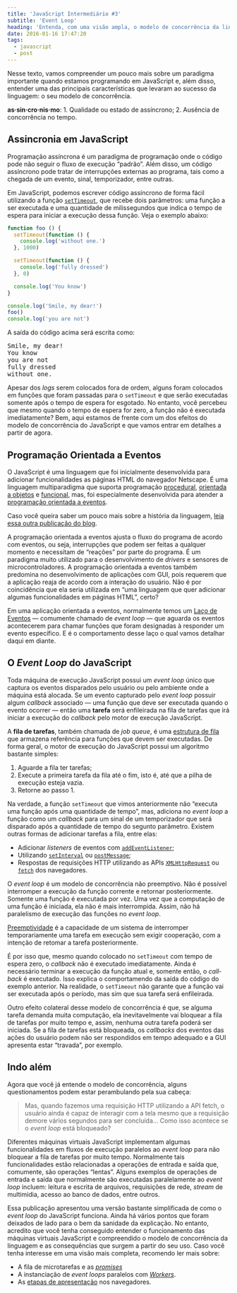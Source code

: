 ```yaml
---
title: 'JavaScript Intermediário #3'
subtitle: 'Event Loop'
heading: 'Entenda, com uma visão ampla, o modelo de concorrência da linguagem JavaScript'
date: 2016-01-16 17:47:20
tags:
  - javascript
  - post
---
```


Nesse texto, vamos compreender um pouco mais sobre um paradigma importante quando estamos programando em JavaScript e, além disso, entender uma das principais características que levaram ao sucesso da linguagem: o seu modelo de concorrência.

<aside>
<p>
<strong>as·sin·cro·nis·mo</strong>: 1. Qualidade ou estado de assíncrono; 2. Ausência de concorrência no tempo.
</p>
</aside>

## Assincronia em JavaScript

Programação assíncrona é um paradigma de programação onde o código pode não seguir o fluxo de execução “padrão”. Além disso, um código assíncrono pode tratar de interrupções externas ao programa, tais como a chegada de um evento, sinal, temporizador, entre outras.

Em JavaScript, podemos escrever código assíncrono de forma fácil utilizando a função [`setTimeout`](https://developer.mozilla.org/en-US/docs/Web/API/WindowOrWorkerGlobalScope/setTimeout), que recebe dois parâmetros: uma função a ser executada e uma quantidade de milissegundos que indica o tempo de espera para iniciar a execução dessa função. Veja o exemplo abaixo:

```js
function foo () {
  setTimeout(function () {
    console.log('without one.')
  }, 1000)

  setTimeout(function () {
    console.log('fully dressed')
  }, 0)

  console.log('You know')
}

console.log('Smile, my dear!')
foo()
console.log('you are not')
```

A saída do código acima será escrita como:

<pre><samp>Smile, my dear!
You know
you are not
fully dressed
without one.</samp></pre>

Apesar dos <i lang="en">logs</i> serem colocados fora de ordem, alguns foram colocados em funções que foram passadas para o `setTimeout` e que serão executadas somente após o tempo de espera for esgotado. No entanto, você percebeu que mesmo quando o tempo de espera for zero, a função não é executada imediatamente? Bem, aqui estamos de frente com um dos efeitos do modelo de concorrência do JavaScript e que vamos entrar em detalhes a partir de agora.


## Programação Orientada a Eventos

O JavaScript é uma linguagem que foi inicialmente desenvolvida para adicionar funcionalidades as páginas HTML do navegador Netscape. É uma linguagem multiparadigma que suporta programação [procedural](https://en.wikipedia.org/wiki/Procedural_programming), [orientada a objetos](https://en.wikipedia.org/wiki/Object-oriented_programming) e [funcional](https://en.wikipedia.org/wiki/Functional_programming), mas, foi especialmente desenvolvida para atender a [programação orientada a eventos](https://en.wikipedia.org/wiki/Event-driven_programming).

<aside>
<p>
Caso você queira saber um pouco mais sobre a história da linguagem, <a href="https://maxroecker.github.io/blog/javascript-basico-1/">leia essa outra publicação do blog</a>.
</p>
</aside>

A programação orientada a eventos ajusta o fluxo do programa de acordo com eventos, ou seja, interrupções que podem ser feitas a qualquer momento e necessitam de “reações” por parte do programa. É um paradigma muito utilizado para o desenvolvimento de <i lang="en">drivers</i> e sensores de microcontroladores. A programação orientada a eventos também predomina no desenvolvimento de aplicações com GUI, pois requerem que a aplicação reaja de acordo com a interação do usuário. Não é por coincidência que ela seria utilizada em “uma linguagem que quer adicionar algumas funcionalidades em páginas HTML”, certo?

Em uma aplicação orientada a eventos, normalmente temos um [Laço de Eventos](https://en.wikipedia.org/wiki/Event_loop) — comumente chamado de <i lang="en">event loop</i> — que aguarda os eventos acontecerem para chamar funções que foram designadas à responder um evento específico. E é o comportamento desse laço o qual vamos detalhar daqui em diante.

## O <i lang="en">Event Loop</i> do JavaScript

Toda máquina de execução JavaScript possui um <i lang="en">event loop</i> único que captura os eventos disparados pelo usuário ou pelo ambiente onde a máquina está alocada. Se um evento capturado pelo <i lang="en">event loop</i> possuir algum <i lang="en">callback</i> associado — uma função que deve ser executada quando o evento ocorrer — então uma **tarefa** será enfileirada na fila de tarefas que irá iniciar a execução do <i lang="en">callback</i> pelo motor de execução JavaScript.

A **fila de tarefas**, também chamada de <i lang="en">job queue</i>, é uma [estrutura de fila](https://www.ime.usp.br/~pf/algoritmos/aulas/fila.html) que armazena referência para funções que devem ser executadas. De forma geral, o motor de execução do JavaScript possui um algoritmo bastante simples:

1. Aguarde a fila ter tarefas;
2. Execute a primeira tarefa da fila até o fim, isto é, até que a pilha de execução esteja vazia.
3. Retorne ao passo 1.

Na verdade, a função `setTimeout` que vimos anteriormente não “executa uma função após uma quantidade de tempo”, mas, adiciona no <i lang="en">event loop</i> a função como um <i lang="en">callback</i> para um sinal de um temporizador que será disparado após a quantidade de tempo do segunto parâmetro. Existem outras formas de adicionar tarefas a fila, entre elas:

- Adicionar <i lang="en">listeners</i> de eventos com [`addEventListener`](https://developer.mozilla.org/en-US/docs/Web/API/EventTarget/addEventListener#Parameters);
- Utilizando [`setInterval`](https://developer.mozilla.org/en-US/docs/Web/API/WindowOrWorkerGlobalScope/setInterval) ou [`postMessage`](https://developer.mozilla.org/en-US/docs/Web/API/Window/postMessage);
- Respostas de requisições HTTP utilizando as APIs [`XMLHttpRequest`](https://developer.mozilla.org/en-US/docs/Web/API/XMLHttpRequest/Using_XMLHttpRequest) ou [`fetch`](https://developer.mozilla.org/en-US/docs/Web/API/Fetch_API) dos navegadores.

O  <i lang="en">event loop</i> é um modelo de concorrência não preemptivo. Não é possível interromper a execução da função corrente e retornar posteriormente. Somente uma função é executada por vez. Uma vez que a computação de uma função é iniciada, ela não é mais interrompida. Assim, não há paralelismo de execução das funções no <i lang="en">event loop</i>.

<aside>
<p>
  <a href="https://pt.wikipedia.org/wiki/Preemptividade">Preemptividade</a> é a capacidade de um sistema de interromper temporariamente uma tarefa em execução sem exigir cooperação, com a intenção de retomar a tarefa posteriormente.
</p>
</aside>

É por isso que, mesmo quando colocado no `setTimeout` com tempo de espera zero, o <i lang="en">callback</i> não é executado imediatamente. Ainda é necessário terminar a execução da função atual e, somente então, o <i lang="en">callback</i> é executado. Isso explica o comportamendo da saída do código do exemplo anterior. Na realidade, o `setTimeout` não garante que a função vai ser executada após o período, mas sim que sua tarefa será enfileirada.

Outro efeito colateral desse modelo de concorrência é que, se alguma tarefa demanda muita computação, ela inevitavelmente vai bloquear a fila de tarefas por muito tempo e, assim, nenhuma outra tarefa poderá ser iniciada. Se a fila de tarefas está bloqueada, os <i lang="en">callbacks</i> dos eventos das ações do usuário podem não ser respondidos em tempo adequado e a GUI apresenta estar “travada”, por exemplo.

## Indo além

Agora que você já entende o modelo de concorrência, alguns questionamentos podem estar perambulando pela sua cabeça:

<blockquote>
<p>
Mas, quando fazemos uma requisição HTTP utilizando a API fetch, o usuário ainda é capaz de interagir com a tela mesmo que a requisição demore vários segundos para ser concluída… Como isso acontece se o <i lang="en">event loop</i> está bloqueado?
</p>
</blockquote>

Diferentes máquinas virtuais JavaScript implementam algumas funcionalidades em fluxos de execução paralelos ao <i lang="en">event loop</i> para não bloquear a fila de tarefas por muito tempo. Normalmente tais funcionalidades estão relacionadas a operações de entrada e saída que, comumente, são operações “lentas”. Alguns exemplos de operações de entrada e saída que normalmente são executadas paralelamente ao <i lang="en">event loop</i> incluem: leitura e escrita de arquivos, requisições de rede, <i lang="en">stream</i> de multimídia, acesso ao banco de dados, entre outros.

Essa publicação apresentou uma versão bastante simplificada de como o <i lang="en">event loop</i> do JavaScript funciona. Ainda há vários pontos que foram deixados de lado para o bem da sanidade da explicação. No entanto, acredito que você tenha conseguido entender o funcionamento das máquinas virtuais JavaScript e compreendido o modelo de concorrência da linguagem e as consequências que surgem a partir do seu uso. Caso você tenha interesse em uma visão mais completa, recomendo ler mais sobre:

* A fila de microtarefas e as <i lang="en"><a href="https://developer.mozilla.org/en-US/docs/Web/JavaScript/Reference/Global_Objects/Promise">promises</a></i>
* A instanciação de <i lang="en">event loops</i> paralelos com [<i lang="en">Workers</i>](https://developer.mozilla.org/en-US/docs/Web/API/Web_Workers_API).
* As [etapas de apresentação](https://developer.mozilla.org/en-US/docs/Web/API/window/requestAnimationFrame) nos navegadores.









